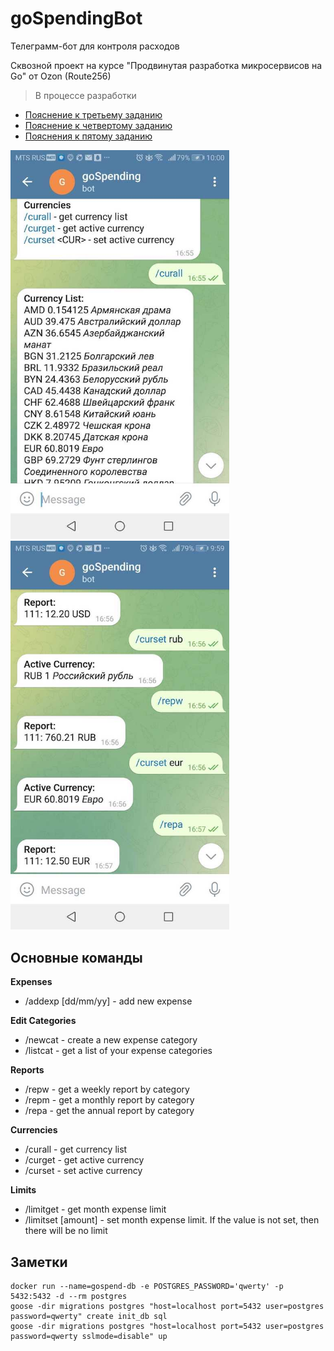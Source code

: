# goSpendingBot

Телеграмм-бот для контроля расходов

Сквозной проект на курсе "Продвинутая разработка микросервисов на Go" от Ozon (Route256)

> В процессе разработки

* [Пояснение к третьему заданию](README3.md)
* [Пояснение к четвертому заданию](README4.md)
* [Пояснения к пятому заданию](README5.md)

<tr>
    <td> <img src="images/screenshot1.jpg" alt="Demo" style="width: 350px;"/> </td>
    <td> <img src="images/screenshot2.jpg" alt="Demo" style="width: 350px;"/> </td>
</tr>

## Основные команды

**Expenses**

- /addexp <category name> <amount> [dd/mm/yy]  - add new expense

**Edit Categories**

- /newcat <category name> - create a new expense category
- /listcat - get a list of your expense categories

**Reports**

- /repw - get a weekly report by category
- /repm - get a monthly report by category
- /repa - get the annual report by category

**Currencies**

- /curall - get currency list
- /curget - get active currency
- /curset <CUR> - set active currency

**Limits**
- /limitget - get month expense limit
- /limitset [amount] - set month expense limit. If the value is not set, then there will be no limit

## Заметки

```
docker run --name=gospend-db -e POSTGRES_PASSWORD='qwerty' -p 5432:5432 -d --rm postgres
goose -dir migrations postgres "host=localhost port=5432 user=postgres password=qwerty" create init_db sql
goose -dir migrations postgres "host=localhost port=5432 user=postgres password=qwerty sslmode=disable" up
```

